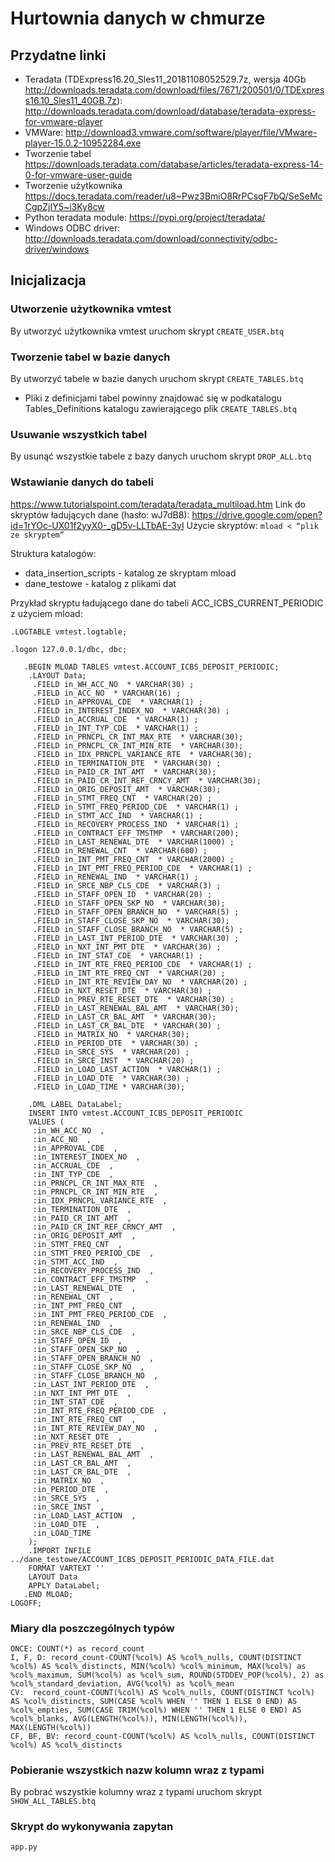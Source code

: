 # Hurtownia danych w chmurze
## Przydatne linki
- Teradata (TDExpress16.20_Sles11_20181108052529.7z,
wersja 40Gb http://downloads.teradata.com/download/files/7671/200501/0/TDExpress16.10_Sles11_40GB.7z):
http://downloads.teradata.com/download/database/teradata-express-for-vmware-player
- VMWare:
http://download3.vmware.com/software/player/file/VMware-player-15.0.2-10952284.exe
- Tworzenie tabel
https://downloads.teradata.com/database/articles/teradata-express-14-0-for-vmware-user-guide
- Tworzenie użytkownika
https://docs.teradata.com/reader/u8~Pwz3BmiO8RrPCsqF7bQ/SeSeMcCgpZjIY5~i3Ky8cw
- Python teradata module: https://pypi.org/project/teradata/
- Windows ODBC driver: http://downloads.teradata.com/download/connectivity/odbc-driver/windows

## Inicjalizacja
### Utworzenie użytkownika vmtest
By utworzyć użytkownika vmtest uruchom skrypt ```CREATE_USER.btq```

### Tworzenie tabel w bazie danych
By utworzyć tabele w bazie danych uruchom skrypt ```CREATE_TABLES.btq```
- Pliki z definicjami tabel powinny znajdować się w podkatalogu Tables_Definitions katalogu zawierającego plik ```CREATE_TABLES.btq```

### Usuwanie wszystkich tabel
By usunąć wszystkie tabele z bazy danych uruchom skrypt ```DROP_ALL.btq``` 

### Wstawianie danych do tabeli
https://www.tutorialspoint.com/teradata/teradata_multiload.htm
Link do skryptów ładujących dane (hasło: wJ7dB8):
https://drive.google.com/open?id=1rYOc-UX01f2yyX0-_gD5v-LLTbAE-3yI
Użycie skryptów: ```mload < “plik ze skryptem”```

Struktura katalogów:
- data_insertion_scripts - katalog ze skryptam mload
- dane_testowe - katalog z plikami dat

Przykład skryptu ładującego dane do tabeli ACC_ICBS_CURRENT_PERIODIC z użyciem mload:
```
.LOGTABLE vmtest.logtable;

.logon 127.0.0.1/dbc, dbc;

   .BEGIN MLOAD TABLES vmtest.ACCOUNT_ICBS_DEPOSIT_PERIODIC;
  	.LAYOUT Data;  
   	 .FIELD in_WH_ACC_NO  * VARCHAR(30) ;
   	 .FIELD in_ACC_NO  * VARCHAR(16) ;
   	 .FIELD in_APPROVAL_CDE  * VARCHAR(1) ;
   	 .FIELD in_INTEREST_INDEX_NO  * VARCHAR(30) ;
   	 .FIELD in_ACCRUAL_CDE  * VARCHAR(1) ;
   	 .FIELD in_INT_TYP_CDE  * VARCHAR(1) ;
   	 .FIELD in_PRNCPL_CR_INT_MAX_RTE  * VARCHAR(30);
   	 .FIELD in_PRNCPL_CR_INT_MIN_RTE  * VARCHAR(30);
   	 .FIELD in_IDX_PRNCPL_VARIANCE_RTE  * VARCHAR(30);
   	 .FIELD in_TERMINATION_DTE  * VARCHAR(30) ;
   	 .FIELD in_PAID_CR_INT_AMT  * VARCHAR(30);
   	 .FIELD in_PAID_CR_INT_REF_CRNCY_AMT  * VARCHAR(30);
   	 .FIELD in_ORIG_DEPOSIT_AMT  * VARCHAR(30);
   	 .FIELD in_STMT_FREQ_CNT  * VARCHAR(20) ;
   	 .FIELD in_STMT_FREQ_PERIOD_CDE  * VARCHAR(1) ;
   	 .FIELD in_STMT_ACC_IND  * VARCHAR(1) ;
   	 .FIELD in_RECOVERY_PROCESS_IND  * VARCHAR(1) ;
   	 .FIELD in_CONTRACT_EFF_TMSTMP  * VARCHAR(200);
   	 .FIELD in_LAST_RENEWAL_DTE  * VARCHAR(1000) ;
   	 .FIELD in_RENEWAL_CNT  * VARCHAR(600) ;
   	 .FIELD in_INT_PMT_FREQ_CNT  * VARCHAR(2000) ;
   	 .FIELD in_INT_PMT_FREQ_PERIOD_CDE  * VARCHAR(1) ;
   	 .FIELD in_RENEWAL_IND  * VARCHAR(1) ;
   	 .FIELD in_SRCE_NBP_CLS_CDE  * VARCHAR(3) ;
   	 .FIELD in_STAFF_OPEN_ID  * VARCHAR(20) ;
   	 .FIELD in_STAFF_OPEN_SKP_NO  * VARCHAR(30);
   	 .FIELD in_STAFF_OPEN_BRANCH_NO  * VARCHAR(5) ;
   	 .FIELD in_STAFF_CLOSE_SKP_NO  * VARCHAR(30);
   	 .FIELD in_STAFF_CLOSE_BRANCH_NO  * VARCHAR(5) ;
   	 .FIELD in_LAST_INT_PERIOD_DTE  * VARCHAR(30) ;
   	 .FIELD in_NXT_INT_PMT_DTE  * VARCHAR(30) ;
   	 .FIELD in_INT_STAT_CDE  * VARCHAR(1) ;
   	 .FIELD in_INT_RTE_FREQ_PERIOD_CDE  * VARCHAR(1) ;
   	 .FIELD in_INT_RTE_FREQ_CNT  * VARCHAR(20) ;
   	 .FIELD in_INT_RTE_REVIEW_DAY_NO  * VARCHAR(20) ;
   	 .FIELD in_NXT_RESET_DTE  * VARCHAR(30) ;
   	 .FIELD in_PREV_RTE_RESET_DTE  * VARCHAR(30) ;
   	 .FIELD in_LAST_RENEWAL_BAL_AMT  * VARCHAR(30);
   	 .FIELD in_LAST_CR_BAL_AMT  * VARCHAR(30);
   	 .FIELD in_LAST_CR_BAL_DTE  * VARCHAR(30) ;
   	 .FIELD in_MATRIX_NO  * VARCHAR(30);
   	 .FIELD in_PERIOD_DTE  * VARCHAR(30) ;
   	 .FIELD in_SRCE_SYS  * VARCHAR(20) ;
   	 .FIELD in_SRCE_INST  * VARCHAR(20) ;
   	 .FIELD in_LOAD_LAST_ACTION  * VARCHAR(1) ;
   	 .FIELD in_LOAD_DTE  * VARCHAR(30) ;
   	 .FIELD in_LOAD_TIME * VARCHAR(30);

  	.DML LABEL DataLabel;
  	INSERT INTO vmtest.ACCOUNT_ICBS_DEPOSIT_PERIODIC
  	VALUES (
   	 :in_WH_ACC_NO  ,
   	 :in_ACC_NO  ,
   	 :in_APPROVAL_CDE  ,
   	 :in_INTEREST_INDEX_NO  ,
   	 :in_ACCRUAL_CDE  ,
   	 :in_INT_TYP_CDE  ,
   	 :in_PRNCPL_CR_INT_MAX_RTE  ,
   	 :in_PRNCPL_CR_INT_MIN_RTE  ,
   	 :in_IDX_PRNCPL_VARIANCE_RTE  ,
   	 :in_TERMINATION_DTE  ,
   	 :in_PAID_CR_INT_AMT  ,
   	 :in_PAID_CR_INT_REF_CRNCY_AMT  ,
   	 :in_ORIG_DEPOSIT_AMT  ,
   	 :in_STMT_FREQ_CNT  ,
   	 :in_STMT_FREQ_PERIOD_CDE  ,
   	 :in_STMT_ACC_IND  ,
   	 :in_RECOVERY_PROCESS_IND  ,
   	 :in_CONTRACT_EFF_TMSTMP  ,
   	 :in_LAST_RENEWAL_DTE  ,
   	 :in_RENEWAL_CNT  ,
   	 :in_INT_PMT_FREQ_CNT  ,
   	 :in_INT_PMT_FREQ_PERIOD_CDE  ,
   	 :in_RENEWAL_IND  ,
   	 :in_SRCE_NBP_CLS_CDE  ,
   	 :in_STAFF_OPEN_ID  ,
   	 :in_STAFF_OPEN_SKP_NO  ,
   	 :in_STAFF_OPEN_BRANCH_NO  ,
   	 :in_STAFF_CLOSE_SKP_NO  ,
   	 :in_STAFF_CLOSE_BRANCH_NO  ,
   	 :in_LAST_INT_PERIOD_DTE  ,
   	 :in_NXT_INT_PMT_DTE  ,
   	 :in_INT_STAT_CDE  ,
   	 :in_INT_RTE_FREQ_PERIOD_CDE  ,
   	 :in_INT_RTE_FREQ_CNT  ,
   	 :in_INT_RTE_REVIEW_DAY_NO  ,
   	 :in_NXT_RESET_DTE  ,
   	 :in_PREV_RTE_RESET_DTE  ,
   	 :in_LAST_RENEWAL_BAL_AMT  ,
   	 :in_LAST_CR_BAL_AMT  ,
   	 :in_LAST_CR_BAL_DTE  ,
   	 :in_MATRIX_NO  ,
   	 :in_PERIOD_DTE  ,
   	 :in_SRCE_SYS  ,
   	 :in_SRCE_INST  ,
   	 :in_LOAD_LAST_ACTION  ,
   	 :in_LOAD_DTE  ,
   	 :in_LOAD_TIME
  	);
  	.IMPORT INFILE ../dane_testowe/ACCOUNT_ICBS_DEPOSIT_PERIODIC_DATA_FILE.dat
  	FORMAT VARTEXT ''
  	LAYOUT Data
  	APPLY DataLabel;  
   .END MLOAD;  
LOGOFF;
```

### Miary dla poszczególnych typów
```
ONCE: COUNT(*) as record_count
I, F, D: record_count-COUNT(%col%) AS %col%_nulls, COUNT(DISTINCT %col%) AS %col%_distincts, MIN(%col%) %col%_minimum, MAX(%col%) as %col%_maximum, SUM(%col%) as %col%_sum, ROUND(STDDEV_POP(%col%), 2) as %col%_standard_deviation, AVG(%col%) as %col%_mean
CV:  record_count-COUNT(%col%) AS %col%_nulls, COUNT(DISTINCT %col%) AS %col%_distincts, SUM(CASE %col% WHEN '' THEN 1 ELSE 0 END) AS %col%_empties, SUM(CASE TRIM(%col%) WHEN '' THEN 1 ELSE 0 END) AS %col%_blanks, AVG(LENGTH(%col%)), MIN(LENGTH(%col%)), MAX(LENGTH(%col%))
CF, BF, BV: record_count-COUNT(%col%) AS %col%_nulls, COUNT(DISTINCT %col%) AS %col%_distincts
```

### Pobieranie wszystkich nazw kolumn wraz z typami
By pobrać wszystkie kolumny wraz z typami uruchom skrypt ```SHOW_ALL_TABLES.btq```

### Skrypt do wykonywania zapytan
```app.py```